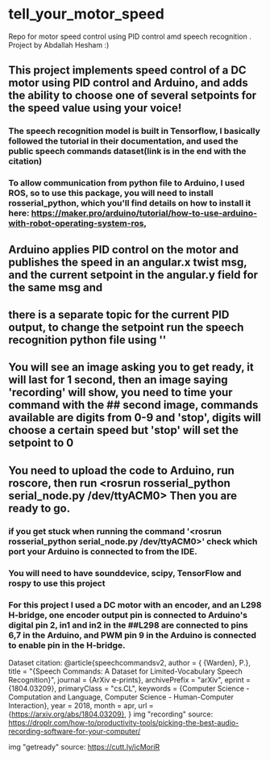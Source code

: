 # tell_your_motor_speed
Repo for motor speed control using PID control amd speech recognition .
Project by Abdallah Hesham :)
## This project implements speed control of a DC motor using PID control and Arduino, and adds the ability to choose one of several setpoints for the speed value using your voice!
### The speech recognition model is built in Tensorflow, I basically followed the tutorial in their documentation, and used the public speech commands dataset(link is in the end with the citation)

### To allow communication from python file to Arduino, I used ROS, so to use this package, you will need to install rosserial_python, which you'll find details on how to install it here: https://maker.pro/arduino/tutorial/how-to-use-arduino-with-robot-operating-system-ros, 
## Arduino applies PID control on the motor and publishes the speed in an angular.x twist msg, and the current setpoint in the angular.y field for the same msg and 
## there is a separate topic for the current PID output, to change the setpoint run the speech recognition python file using '<roslaunch tell_your_motor_speed launcher.launch>' 
## You will see an image asking you to get ready, it will last for 1 second, then an image saying 'recording' will show, you need to time your command with the  ## second image, commands available are digits from 0-9 and 'stop', digits will choose a certain speed but 'stop' will set the setpoint to 0

## You need to upload the code to Arduino, run roscore, then run <rosrun rosserial_python serial_node.py /dev/ttyACM0> Then you are ready to go.
### if you get stuck when running the command '<rosrun rosserial_python serial_node.py /dev/ttyACM0>' check which port your Arduino is connected to from the IDE.
### You will need to have sounddevice, scipy, TensorFlow and rospy to use this project



### For this project I used a DC motor with an encoder, and an L298 H-bridge, one encoder output pin is connected to Arduino's digital pin 2, in1 and in2 in the ##L298 are connected to pins 6,7 in the Arduino, and PWM pin 9 in the Arduino is connected to enable pin in the H-bridge. 





Dataset citation:
@article{speechcommandsv2,
   author = { {Warden}, P.},
    title = "{Speech Commands: A Dataset for Limited-Vocabulary Speech Recognition}",
  journal = {ArXiv e-prints},
  archivePrefix = "arXiv",
  eprint = {1804.03209},
  primaryClass = "cs.CL",
  keywords = {Computer Science - Computation and Language, Computer Science - Human-Computer Interaction},
    year = 2018,
    month = apr,
    url = {https://arxiv.org/abs/1804.03209},
}
img "recording" source:
https://droplr.com/how-to/productivity-tools/picking-the-best-audio-recording-software-for-your-computer/
   
img "getready" source:
https://cutt.ly/icMoriR

